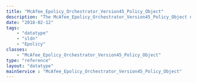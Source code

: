 ```yaml
---
title: "McAfee_Epolicy_Orchestrator_Version45_Policy_Object"
description: "The McAfee_Epolicy_Orchestrator_Version45_Policy_Object data type contains the name of a policy that may be assigned to a server."
date: "2018-02-12"
tags:
    - "datatype"
    - "sldn"
    - "Epolicy"
classes:
    - "McAfee_Epolicy_Orchestrator_Version45_Policy_Object"
type: "reference"
layout: "datatype"
mainService : "McAfee_Epolicy_Orchestrator_Version45_Policy_Object"
---
```

